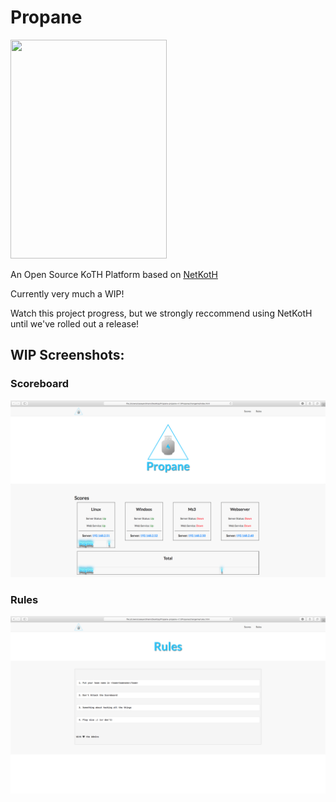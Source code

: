 # Propane

<img src="https://raw.githubusercontent.com/InjectionSoftwareDevelopment/Propane/master/temp_logo.png" width=250px height=350px/>



An Open Source KoTH Platform based on [NetKotH](https://github.com/NetKotH/netkoth-python)

Currently very much a WIP!

Watch this project progress, but we strongly reccommend using NetKotH until we've rolled out a release!



## WIP Screenshots:

### Scoreboard

<img src="https://raw.githubusercontent.com/InjectionSoftwareDevelopment/Propane/master/scoreboard.png">

### Rules

<img src="https://raw.githubusercontent.com/InjectionSoftwareDevelopment/Propane/master/rules.png">
